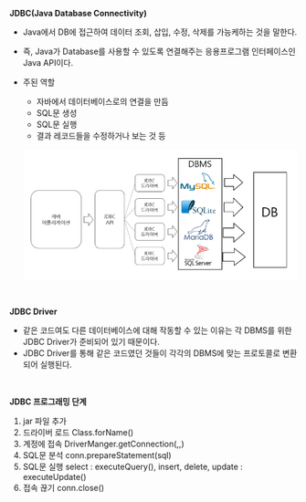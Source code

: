**JDBC(Java Database Connectivity)**

* Java에서 DB에 접근하여 데이터 조회, 삽입, 수정, 삭제를 가능케하는 것을 말한다.

* 즉, Java가 Database를 사용할 수 있도록 연결해주는 응용프로그램 인터페이스인 Java API이다.

* 주된 역할

  * 자바에서 데이터베이스로의 연결을 만듬
  * SQL문 생성
  * SQL문 실행
  * 결과 레코드들을 수정하거나 보는 것 등

  ![jdbc](./image.assets/jdbc.PNG)

<br>

**JDBC Driver**

* 같은 코드여도 다른 데이터베이스에 대해 작동할 수 있는 이유는 각 DBMS를 위한 JDBC Driver가 준비되어 있기 때문이다.
* JDBC Driver를 통해 같은 코드였던 것들이 각각의 DBMS에 맞는 프로토콜로 변환되어 실행된다.

<br>

**JDBC 프로그래밍 단계**

1. jar 파일 추가
2. 드라이버 로드 Class.forName()
3. 계정에 접속 DriverManger.getConnection(,,)
4. SQL문 분석 conn.prepareStatement(sql)
5. SQL문 실행 select : executeQuery(), insert, delete, update : executeUpdate()
6. 접속 끊기 conn.close()